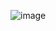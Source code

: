 ![image](https://github.com/ivangorbunov1996/AllureReport/assets/145442383/4160894f-4896-4a08-99bf-76f2a0827a4e)
